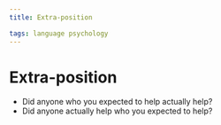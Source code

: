 ```yaml
---
title: Extra-position

tags: language psychology 
---
```


# Extra-position
- Did anyone who you expected to help actually help?
- Did anyone actually help who you expected to help?
















